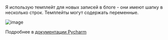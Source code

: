 Я использую темплейт для новых записей в блоге - они имеют шапку в несколько строк. Темплейты могут содержать переменные. 

![image](https://github.com/swasher/notes/assets/1525918/4b8237ac-53df-48a5-ae79-c0bc6b4d57ec)


Подробнее в [документации Pycharm](http://www.jetbrains.com/pycharm/webhelp/creating-and-editing-file-templates.html)

